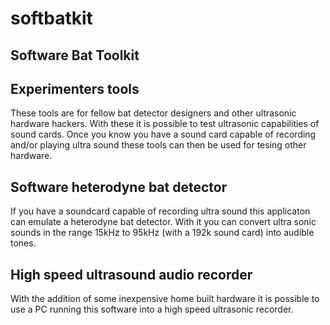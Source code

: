 softbatkit
==========

Software Bat Toolkit
--------------------


Experimenters tools
-------------------
These tools are for fellow bat detector designers and other ultrasonic hardware hackers.  With these it is possible to test
ultrasonic capabilities of sound cards. Once you know you have a sound card capable of recording and/or playing ultra sound
these tools can then be used for tesing other hardware.

Software heterodyne bat detector
--------------------------------
If you have a soundcard capable of recording ultra sound this applicaton can emulate a heterodyne bat detector. With it
you can convert ultra sonic sounds in the range 15kHz to 95kHz (with a 192k sound card) into audible tones.

High speed ultrasound audio recorder
------------------------------------
With the addition of some inexpensive home built hardware it is possible to use a PC running this software into a high
speed ultrasonic recorder.
